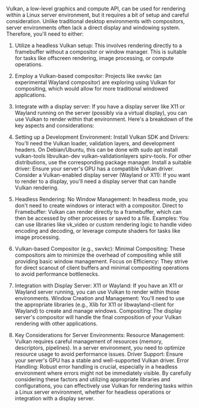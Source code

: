 Vulkan, a low-level graphics and compute API, can be used for rendering within a Linux server environment, but it requires a bit of setup and careful consideration. Unlike traditional desktop environments with compositors, server environments often lack a direct display and windowing system. Therefore, you'll need to either: 

1. Utilize a headless Vulkan setup:
This involves rendering directly to a framebuffer without a compositor or window manager. This is suitable for tasks like offscreen rendering, image processing, or compute operations.

2. Employ a Vulkan-based compositor:
Projects like swvkc (an experimental Wayland compositor) are exploring using Vulkan for compositing, which would allow for more traditional windowed applications.

3. Integrate with a display server:
If you have a display server like X11 or Wayland running on the server (possibly via a virtual display), you can use Vulkan to render within that environment.
Here's a breakdown of the key aspects and considerations:

1. Setting up a Development Environment:
Install Vulkan SDK and Drivers: You'll need the Vulkan loader, validation layers, and development headers. On Debian/Ubuntu, this can be done with sudo apt install vulkan-tools libvulkan-dev vulkan-validationlayers spirv-tools. For other distributions, use the corresponding package manager. 
Install a suitable driver: Ensure your server's GPU has a compatible Vulkan driver. 
Consider a Vulkan-enabled display server (Wayland or X11): If you want to render to a display, you'll need a display server that can handle Vulkan rendering. 

2. Headless Rendering:
No Window Management:
In headless mode, you don't need to create windows or interact with a compositor.
Direct to Framebuffer:
Vulkan can render directly to a framebuffer, which can then be accessed by other processes or saved to a file. 
Examples:
You can use libraries like vk_video or custom rendering logic to handle video encoding and decoding, or leverage compute shaders for tasks like image processing. 

3. Vulkan-based Compositor (e.g., swvkc):
Minimal Compositing:
These compositors aim to minimize the overhead of compositing while still providing basic window management.
Focus on Efficiency:
They strive for direct scanout of client buffers and minimal compositing operations to avoid performance bottlenecks. 

4. Integration with Display Server:
X11 or Wayland:
If you have an X11 or Wayland server running, you can use Vulkan to render within those environments.
Window Creation and Management:
You'll need to use the appropriate libraries (e.g., Xlib for X11 or libwayland-client for Wayland) to create and manage windows.
Compositing:
The display server's compositor will handle the final composition of your Vulkan rendering with other applications. 

5. Key Considerations for Server Environments:
Resource Management: Vulkan requires careful management of resources (memory, descriptors, pipelines). In a server environment, you need to optimize resource usage to avoid performance issues. 
Driver Support: Ensure your server's GPU has a stable and well-supported Vulkan driver. 
Error Handling: Robust error handling is crucial, especially in a headless environment where errors might not be immediately visible. 
By carefully considering these factors and utilizing appropriate libraries and configurations, you can effectively use Vulkan for rendering tasks within a Linux server environment, whether for headless operations or integration with a display server.


